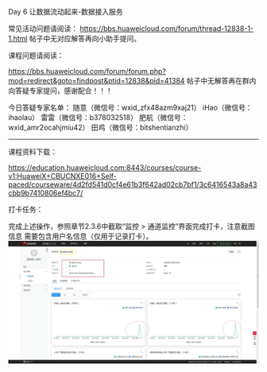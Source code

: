 Day 6 让数据流动起来-数据接入服务

常见活动问题请阅读：
https://bbs.huaweicloud.com/forum/thread-12838-1-1.html
帖子中无对应解答再向小助手提问。

课程问题请阅读：

https://bbs.huaweicloud.com/forum/forum.php?mod=redirect&goto=findpost&ptid=12838&pid=41384
帖子中无解答再在群内向答疑专家提问，感谢配合！！！


今日答疑专家名单：
随意（微信号：wxid_zfx48azm9xaj21）
iHao（微信号：ihaolau）
雷雷（微信号：b378032518）
肥航（微信号：wxid_amr2ocahjmiu42）
田鸡（微信号：bitshentianzhi）

------------------

课程资料下载：

https://education.huaweicloud.com:8443/courses/course-v1:HuaweiX+CBUCNXE016+Self-paced/courseware/4d2fd541d0cf4e61b3f642ad02cb7bf1/3c6416543a8a43cbb9b7410806ef4bc7/

打卡任务：

完成上述操作，参照章节2.3.6中截取“监控 > 通道监控”界面完成打卡，注意截图信息
需要包含用户名信息（仅用于记录打卡）。
![](https://raw.githubusercontent.com/latermonk/BIGDATA_21DAY/master/DAY06/PNG/DAY0601.jpg)